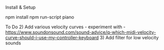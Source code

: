 Install & Setup

npm install
npm run-script piano

To Do
2) Add various velocity curves - experiment with - https://www.soundonsound.com/sound-advice/q-which-midi-velocity-curve-should-i-use-my-controller-keyboard
3) Add filter for low velocity sounds
